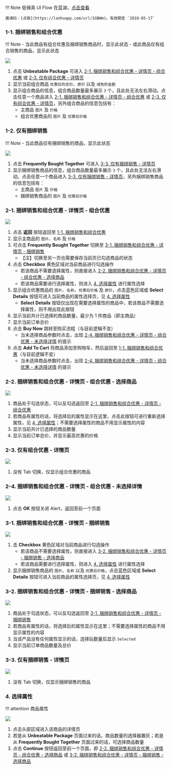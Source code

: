 
!!! Note
	低保真 UI Flow 在蓝湖，[点击查看](https://lanhuapp.com/web/#/item/board?pid=60cd3280-bc45-464c-91da-49989ac746fc)
	
	邀请码：[点我](https://lanhuapp.com/url/1GBWm)。有效期至 `2018-05-17`


### 1-1. 捆绑销售和组合优惠

!!! Note
	- 当此商品有组合优惠及捆绑销售商品时，显示此状态
	- 或此商品仅有组合销售的商品，显示此状态

![][image-1]

1. 点击 **Unbeatable Package** 可进入 [2-1. 捆绑销售和组合优惠 - 详情页 - 组合优惠][1] 或 [2-3. 仅有组合优惠 - 详情页][2]
2. 显示当前组合商品 `优惠后的总价`、`原价` 以及 `减免的金额`
3. 显示组合商品的信息，组合商品数量最多展示 `3` 个，且此处无法左右滑动。点击任意一个商品进入 [2-1. 捆绑销售和组合优惠 - 详情页 - 组合优惠][3] 或 [2-3. 仅有组合优惠 - 详情页][4]，另外组合商品的信息包括有：
	- 主商品 `图片` 及 `价格`
	- 组合优惠商品的 `图片` 及 `优惠后价格`


### 1-2. 仅有捆绑销售  

!!! Note
	- 当此商品仅有捆绑销售的商品，显示此状态

![][image-2]

1. 点击 **Frequently Bought Together** 可进入 [3-3. 仅有捆绑销售 - 详情页][5]
2. 显示捆绑销售商品的信息，组合商品数量最多展示 `3` 个，且此处无法左右滑动。点击任意一个商品进入 [3-3. 仅有捆绑销售 - 详情页][6]，另外捆绑销售商品的信息包括有：
	- 主商品 `图片` 及 `价格`
	- 捆绑销售商品的 `图片` 及 `优惠后价格`


### 2-1. 捆绑销售和组合优惠 - 详情页 - 组合优惠
![][image-3]

1. 点击 **返回** 按钮返回至 [1-1. 捆绑销售和组合优惠][7]
2. 显示主商品的 `图片`、`名称` 及 `价格`
3. 可点击 **Frequently Bought Together** 切换至 [3-1. 捆绑销售和组合优惠 - 详情页 - 捆绑销售][8]
	- 【注】切换至另一页也需要保存当前页已勾选商品的状态
4. 点击 **Checkbox** 黄色区域对当前商品进行勾选操作
	- 若该商品不需要选择属性，则直接进入 [2-2. 捆绑销售和组合优惠 - 详情页 - 组合优惠 - 选择商品][9]
	- 若该商品需要进行选择属性，则进入 [4. 选择属性][10] 进行属性选择
5. 显示组合优惠商品的 `图片`、`名称`、`优惠后价格` 及 `原价`，点击蓝色区域或 **Select Details** 按钮可进入当前商品的属性选择页，见 [4. 选择属性][11] 
	- **Select Details** 按钮仅出现在需要选择属性的商品中，若该商品不需要选择属性，则不用出现此按钮
6. 显示当前共计已选择的商品数量，最少为 1 件商品（即主商品）
7. 显示当前订单总价
8. 点击 **Buy Now** 跳转至购买流程（与目前逻辑不变）
	- 当未选择商品参数时点击，出现 [2-4. 捆绑销售和组合优惠 - 详情页 - 组合优惠 - 未选择详情][12] 的提示
9. 点击 **Add To Cart** 将商品添加至购物车，然后返回至 [1-1. 捆绑销售和组合优惠][13]（与目前逻辑不变）
	- 当未选择商品参数时点击，出现 [2-4. 捆绑销售和组合优惠 - 详情页 - 组合优惠 - 未选择详情][14] 的提示


### 2-2. 捆绑销售和组合优惠 - 详情页 - 组合优惠 - 选择商品
![][image-4]

1. 商品处于勾选状态，可以反勾选返回至 [2-1. 捆绑销售和组合优惠 - 详情页 - 组合优惠][15]
2. 若商品有属性的话，将选择后的属性显示在这里，点击此按钮可进行重新选择属性，见 [4. 选择属性][16]；不需要选择属性的商品不用显示属性的内容
3. 显示当前共计已选择的商品数量
4. 显示当前订单总价，并显示最高优惠的价格


### 2-3. 仅有组合优惠 - 详情页
![][image-5]

1. 没有 Tab 切换，仅显示组合优惠的商品


### 2-4. 捆绑销售和组合优惠 - 详情页 - 组合优惠 - 未选择详情
![][image-6]

1. 点击 **OK** 按钮关闭 Alert，返回至前一个页面


### 3-1. 捆绑销售和组合优惠 - 详情页 - 捆绑销售
![][image-7]

1. 击 **Checkbox** 黄色区域对当前商品进行勾选操作
	- 若该商品不需要选择属性，则直接进入 [3-2. 捆绑销售和组合优惠 - 详情页 - 捆绑销售 - 选择商品][17]
	- 若该商品需要进行选择属性，则进入 [4. 选择属性][18] 进行属性选择
2. 显示捆绑销售商品的 `图片`、`名称` 以及 `优惠后价格`，点击蓝色区域或 **Select Details** 按钮可进入当前商品的属性选择页，见 [4. 选择属性][19] 


### 3-2. 捆绑销售和组合优惠 - 详情页 - 捆绑销售 - 选择商品
![][image-8]

1. 商品处于勾选状态，可以反勾选返回至 [3-1. 捆绑销售和组合优惠 - 详情页 - 捆绑销售][20]
2. 若商品有属性的话，将选择后的属性显示在这里；不需要选择属性的商品不用显示属性的内容
3. 当该产品没有任何属性显示的话，选择玩数量后显示 `Selected`
4. 显示当前订单商品数量及总价


### 3-3. 仅有捆绑销售 - 详情页
![][image-9]

1. 没有 Tab 切换，仅显示捆绑销售的商品


### 4. 选择属性

!!! attention
	商品属性

![][image-10]

1. 点击头部区域进入该商品的详情页
2. 若是从 **Unbeatable Package** 页面过来的话，商品数量的选择器置灰；若是从 **Frequently Bought Together** 页面过来的话，可选择商品数量
3. 点击 **Continue** 按钮返回至前一个页面，即 [2-2. 捆绑销售和组合优惠 - 详情页 - 组合优惠 - 选择商品][21] 或 [3-2. 捆绑销售和组合优惠 - 详情页 - 捆绑销售 - 选择商品][22]

[1]:	#2-1-
[2]:	#2-3-
[3]:	#2-1-
[4]:	#2-3-
[5]:	#3-3-
[6]:	#3-3-
[7]:	#1-1
[8]:	#3-1-
[9]:	#2-2-
[10]:	#4
[11]:	#4
[12]:	#2-4-
[13]:	#1-1
[14]:	#2-4-
[15]:	#2-1-
[16]:	#4
[17]:	#3-2-
[18]:	#4
[19]:	#4
[20]:	#3-1-
[21]:	#2-2-
[22]:	#3-2-

[image-1]:	http://image-lumpy.oss-cn-hangzhou.aliyuncs.com/Banggood_Spec/5.12.0/frequentlyBougthTogether/1-1.%20%E6%8D%86%E7%BB%91%E9%94%80%E5%94%AE%E5%92%8C%E7%BB%84%E5%90%88%E4%BC%98%E6%83%A0.png
[image-2]:	http://image-lumpy.oss-cn-hangzhou.aliyuncs.com/Banggood_Spec/5.12.0/frequentlyBougthTogether/1-2.%20%E4%BB%85%E6%9C%89%E6%8D%86%E7%BB%91%E9%94%80%E5%94%AE.png
[image-3]:	http://image-lumpy.oss-cn-hangzhou.aliyuncs.com/Banggood_Spec/5.12.0/frequentlyBougthTogether/2-1.%20%E6%8D%86%E7%BB%91%E9%94%80%E5%94%AE%E5%92%8C%E7%BB%84%E5%90%88%E4%BC%98%E6%83%A0%20-%20%E8%AF%A6%E6%83%85%E9%A1%B5%20-%20%E7%BB%84%E5%90%88%E4%BC%98%E6%83%A0.png
[image-4]:	http://image-lumpy.oss-cn-hangzhou.aliyuncs.com/Banggood_Spec/5.12.0/frequentlyBougthTogether/2-2.%20%E6%8D%86%E7%BB%91%E9%94%80%E5%94%AE%E5%92%8C%E7%BB%84%E5%90%88%E4%BC%98%E6%83%A0%20-%20%E8%AF%A6%E6%83%85%E9%A1%B5%20-%20%E7%BB%84%E5%90%88%E4%BC%98%E6%83%A0%20-%20%E9%80%89%E6%8B%A9%E5%95%86%E5%93%81.png
[image-5]:	http://image-lumpy.oss-cn-hangzhou.aliyuncs.com/Banggood_Spec/5.12.0/frequentlyBougthTogether/2-3.%20%E4%BB%85%E6%9C%89%E7%BB%84%E5%90%88%E4%BC%98%E6%83%A0%20-%20%E8%AF%A6%E6%83%85%E9%A1%B5.png
[image-6]:	http://image-lumpy.oss-cn-hangzhou.aliyuncs.com/Banggood_Spec/5.12.0/frequentlyBougthTogether/2-4.%20%E6%8D%86%E7%BB%91%E9%94%80%E5%94%AE%E5%92%8C%E7%BB%84%E5%90%88%E4%BC%98%E6%83%A0%20-%20%E8%AF%A6%E6%83%85%E9%A1%B5%20-%20%E7%BB%84%E5%90%88%E4%BC%98%E6%83%A0%20-%20%E6%9C%AA%E9%80%89%E6%8B%A9%E8%AF%A6%E6%83%85.png
[image-7]:	http://image-lumpy.oss-cn-hangzhou.aliyuncs.com/Banggood_Spec/5.12.0/frequentlyBougthTogether/3-1.%20%E6%8D%86%E7%BB%91%E9%94%80%E5%94%AE%E5%92%8C%E7%BB%84%E5%90%88%E4%BC%98%E6%83%A0%20-%20%E8%AF%A6%E6%83%85%E9%A1%B5%20-%20%E6%8D%86%E7%BB%91%E9%94%80%E5%94%AE.png
[image-8]:	http://image-lumpy.oss-cn-hangzhou.aliyuncs.com/Banggood_Spec/5.12.0/frequentlyBougthTogether/3-2.%20%E6%8D%86%E7%BB%91%E9%94%80%E5%94%AE%E5%92%8C%E7%BB%84%E5%90%88%E4%BC%98%E6%83%A0%20-%20%E8%AF%A6%E6%83%85%E9%A1%B5%20-%20%E6%8D%86%E7%BB%91%E9%94%80%E5%94%AE%20-%20%E9%80%89%E6%8B%A9%E5%95%86%E5%93%81.png
[image-9]:	http://image-lumpy.oss-cn-hangzhou.aliyuncs.com/Banggood_Spec/5.12.0/frequentlyBougthTogether/3-3.%20%E4%BB%85%E6%9C%89%E6%8D%86%E7%BB%91%E9%94%80%E5%94%AE%20-%20%E8%AF%A6%E6%83%85%E9%A1%B5.png
[image-10]:	http://image-lumpy.oss-cn-hangzhou.aliyuncs.com/Banggood_Spec/5.12.0/frequentlyBougthTogether/4.%20%E9%80%89%E6%8B%A9%E5%B1%9E%E6%80%A7.png